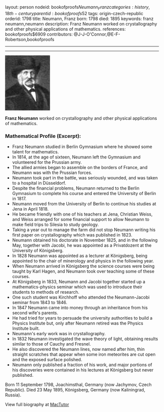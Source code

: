 layout: person
nodeid: bookofproofs$Neumann_Franz
categories: history,18th-century
parentid: bookofproofs$52
tags: origin-czech-republic
orderid: 1798
title: Neumann, Franz
born: 1798
died: 1895
keywords: franz neumann,neumann
description: Franz Neumann worked on crystallography and other physical applications of mathematics.
references: bookofproofs$6909
contributors: @J-J-O'Connor,@E-F-Robertson,bookofproofs

---



---

![Neumann_Franz.jpg](https://github.com/bookofproofs/bookofproofs.github.io/blob/main/_sources/_assets/images/portraits/Neumann_Franz.jpg?raw=true)

**Franz Neumann** worked on crystallography and other physical applications of mathematics.

### Mathematical Profile (Excerpt):
* Franz Neumann studied in Berlin Gymnasium where he showed some talent for mathematics.
* In 1814, at the age of sixteen, Neumann left the Gymnasium and volunteered for the Prussian army.
* The allied armies began to assemble on the borders of France, and Neumann was with the Prussian forces.
* Neumann took part in the battle, was seriously wounded, and was taken to a hospital in Düsseldorf.
* Despite the financial problems, Neumann returned to the Berlin Gymnasium to complete his course and entered the University of Berlin in 1817.
* Neumann moved from the University of Berlin to continue his studies at Jena in April 1818.
* He became friendly with one of his teachers at Jena, Christian Weiss, and Weiss arranged for some financial support to allow Neumann to make field trips to Silesia to study geology.
* Taking a year out to manage the farm did not stop Neumann writing his first paper on crystallography which was published in 1823.
* Neumann obtained his doctorate in November 1825, and in the following May, together with Jacobi, he was appointed as a Privatdozent at the University of Königsberg.
* In 1828 Neumann was appointed as a lecturer at Königsberg, being appointed to the chair of minerology and physics in the following year.
* When Neumann arrived in Königsberg the science courses were being taught by Karl Hagen, and Neumann took over teaching some of these courses.
* At Königsberg in 1833, Neumann and Jacobi together started up a mathematics-physics seminar which was used to introduce their students to methods of research.
* One such student was Kirchhoff who attended the Neumann-Jacobi seminar from 1843 to 1846.
* In 1847 Neumann came into money through an inheritance from his second wife's parents.
* He had tried for years to persuade the university authorities to build a Physics Institute but, only after Neumann retired was the Physics Institute built.
* Neumann's early work was in crystallography.
* In 1832 Neumann investigated the wave theory of light, obtaining results similar to those of Cauchy and Fresnel.
* He also discovered the Neumann lines, now named after him, thin straight scratches that appear when some iron meteorites are cut open and the exposed surface polished.
* Neumann only published a fraction of his work, and major portions of his discoveries were contained in his lectures at Königsberg but never published.

Born 11 September 1798, Joachimsthal, Germany (now Jachymov, Czech Republic). Died 23 May 1895, Königsberg, Germany (now Kaliningrad, Russia).

View full biography at [MacTutor](https://mathshistory.st-andrews.ac.uk/Biographies/Neumann_Franz/)
